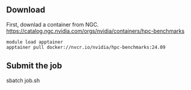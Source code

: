 ## Download
First, downlad a container from NGC. 
https://catalog.ngc.nvidia.com/orgs/nvidia/containers/hpc-benchmarks
```
module load apptainer
apptainer pull docker://nvcr.io/nvidia/hpc-benchmarks:24.09
```

## Submit the job
sbatch job.sh


